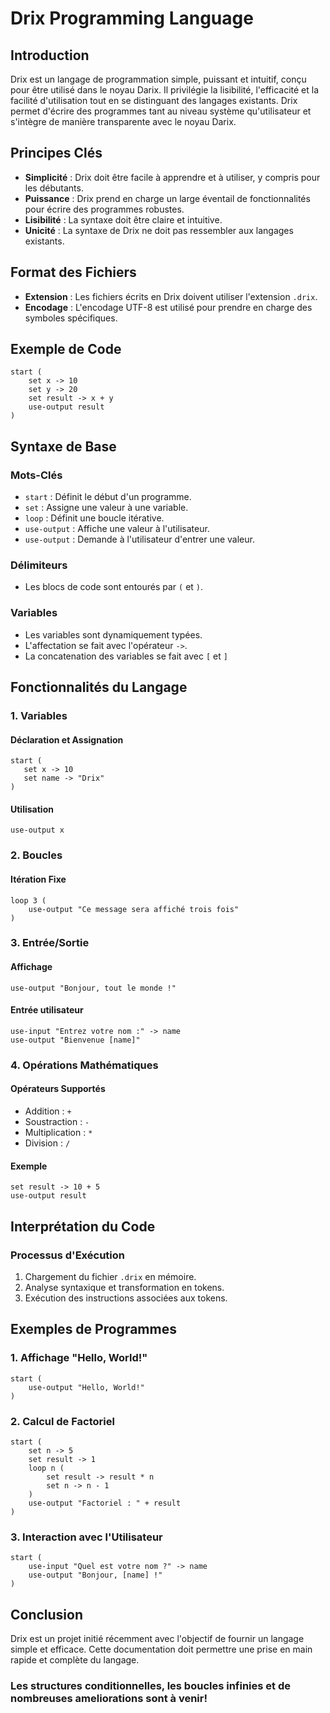 # Drix Programming Language

## Introduction
Drix est un langage de programmation simple, puissant et intuitif, conçu pour être utilisé dans le noyau Darix. Il privilégie la lisibilité, l'efficacité et la facilité d'utilisation tout en se distinguant des langages existants. Drix permet d'écrire des programmes tant au niveau système qu'utilisateur et s'intègre de manière transparente avec le noyau Darix.

## Principes Clés
- **Simplicité** : Drix doit être facile à apprendre et à utiliser, y compris pour les débutants.
- **Puissance** : Drix prend en charge un large éventail de fonctionnalités pour écrire des programmes robustes.
- **Lisibilité** : La syntaxe doit être claire et intuitive.
- **Unicité** : La syntaxe de Drix ne doit pas ressembler aux langages existants.

## Format des Fichiers
- **Extension** : Les fichiers écrits en Drix doivent utiliser l'extension `.drix`.
- **Encodage** : L'encodage UTF-8 est utilisé pour prendre en charge des symboles spécifiques.

## Exemple de Code
```drix
start (
    set x -> 10
    set y -> 20
    set result -> x + y
    use-output result
)
```

## Syntaxe de Base
### Mots-Clés
- `start` : Définit le début d'un programme.
- `set` : Assigne une valeur à une variable.
- `loop` : Définit une boucle itérative.
- `use-output` : Affiche une valeur à l'utilisateur.
- `use-output` : Demande à l'utilisateur d'entrer une valeur.

### Délimiteurs
- Les blocs de code sont entourés par `(` et `)`.

### Variables
- Les variables sont dynamiquement typées.
- L'affectation se fait avec l'opérateur `->`.
- La concatenation des variables se fait avec `[` et `]`

## Fonctionnalités du Langage
### 1. Variables
#### Déclaration et Assignation
```drix
start (
   set x -> 10
   set name -> "Drix"
)
```

#### Utilisation
```drix
use-output x
```

### 2. Boucles
#### Itération Fixe
```drix
loop 3 (
    use-output "Ce message sera affiché trois fois"
)
```

### 3. Entrée/Sortie
#### Affichage
```drix
use-output "Bonjour, tout le monde !"
```

#### Entrée utilisateur
```drix
use-input "Entrez votre nom :" -> name
use-output "Bienvenue [name]"
```

### 4. Opérations Mathématiques
#### Opérateurs Supportés
- Addition : `+`
- Soustraction : `-`
- Multiplication : `*`
- Division : `/`

#### Exemple
```drix
set result -> 10 + 5
use-output result

```

## Interprétation du Code
### Processus d'Exécution
1. Chargement du fichier `.drix` en mémoire.
2. Analyse syntaxique et transformation en tokens.
3. Exécution des instructions associées aux tokens.

## Exemples de Programmes
### 1. Affichage "Hello, World!"
```drix
start (
    use-output "Hello, World!"
)
```

### 2. Calcul de Factoriel
```drix
start (
    set n -> 5
    set result -> 1
    loop n (
        set result -> result * n
        set n -> n - 1
    )
    use-output "Factoriel : " + result
)
```

### 3. Interaction avec l'Utilisateur
```drix
start (
    use-input "Quel est votre nom ?" -> name
    use-output "Bonjour, [name] !"
)
```

## Conclusion
Drix est un projet initié récemment avec l'objectif de fournir un langage simple et efficace. Cette documentation doit permettre une prise en main rapide et complète du langage.

### Les structures conditionnelles, les boucles infinies et de nombreuses ameliorations sont à venir!
